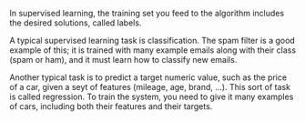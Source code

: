 In supervised learning, the training set you feed to the algorithm includes the desired solutions, called labels.  

A typical supervised learning task is classification. The spam filter is a good example of this; it is trained with many example emails along with their class (spam or ham), and it must learn how to classify new emails.

Another typical task is to predict a target numeric value, such as the price of a car, given a seyt of features (mileage, age, brand, ...). This sort of task is called regression. To train the system, you need to give it many examples of cars, including both their features and their targets.


